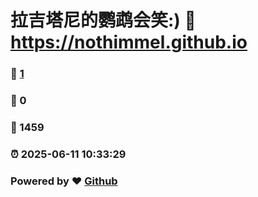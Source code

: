 # 拉吉塔尼的鹦鹉会笑:) :link: https://nothimmel.github.io 
### :page_facing_up: [1](https://nothimmel.github.io/tag.html) 
### :speech_balloon: 0 
### :hibiscus: 1459 
### :alarm_clock: 2025-06-11 10:33:29 
### Powered by :heart: [Github](https://github.com/NotHimmel/NotHimmel.github.io)

